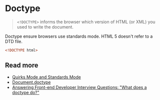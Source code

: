 # Doctype

> `<!DOCTYPE>` informs the browser which version of HTML (or XML) you used to write the document.

Doctype ensure browsers use standards mode. HTML 5 doesn't refer to a DTD file.

```html
<!DOCTYPE html>
```

## Read more
- [Quirks Mode and Standards Mode](https://developer.mozilla.org/en-US/docs/Quirks_Mode_and_Standards_Mode)
- [Document.doctype](https://developer.mozilla.org/en-US/docs/Web/API/Document/doctype)
- [Answering Front-end Developer Interview Questions: "What does a doctype do?"](http://whiteboard.is/answering-front-end-developer-interview-questions-what-does-a-doctype-do/)
